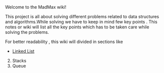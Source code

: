 Welcome to the MadMax wiki! 

This project is all about solving different problems related to data structures and algorithms.While solving we have to keep in mind few key points . This notes or wiki will list all the key points which has to be taken care while solving the problems.

For better readability , this wiki will divided in sections like 
* [Linked List](https://github.com/kiranpalaka/MadMax/wiki/Linked-List)
2. Stacks
3. Queue

